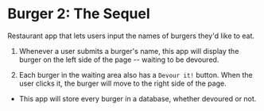 # Burger 2: The Sequel
Restaurant app that lets users input the names of burgers they'd like to eat.

1. Whenever a user submits a burger's name, this app will display the burger on the left side of the page -- waiting to be devoured.

2. Each burger in the waiting area also has a `Devour it!` button. When the user clicks it, the burger will move to the right side of the page.

* This app will store every burger in a database, whether devoured or not.
